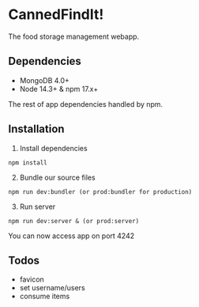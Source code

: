 CannedFindIt!
===
The food storage management webapp.

Dependencies
---
- MongoDB 4.0+
- Node 14.3+ & npm 17.x+

The rest of app dependencies handled by npm.

Installation
---
1. Install dependencies
```
npm install
```

2. Bundle our source files
```
npm run dev:bundler (or prod:bundler for production)
```

3. Run server
```
npm run dev:server & (or prod:server)
```
You can now access app on port 4242

Todos
---
- favicon
- set username/users
- consume items